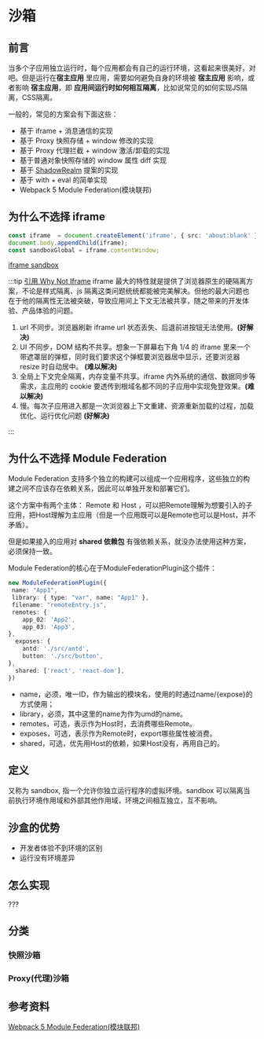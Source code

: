 # 沙箱

## 前言

当多个子应用独立运行时，每个应用都会有自己的运行环境，这看起来很美好，对吧。但是运行在**宿主应用** 里应用，需要如何避免自身的环境被 **宿主应用** 影响，或者影响  **宿主应用**，即 **应用间运行时如何相互隔离**，比如说常见的如何实现JS隔离，CSS隔离。

一般的，常见的方案会有下面这些：

- 基于 iframe + 消息通信的实现
- 基于 Proxy 快照存储 + window 修改的实现
- 基于 Proxy 代理拦截 + window 激活/卸载的实现
- 基于普通对象快照存储的 window 属性 diff 实现
- 基于 [ShadowRealm](https://github.com/tc39/proposal-shadowrealm) 提案的实现
- 基于 with + eval 的简单实现
- Webpack 5 Module Federation(模块联邦)

## 为什么不选择 iframe

```ts
const iframe  = document.createElement('iframe', { src: 'about:blank' });
document.body.appendChild(iframe);
const sandboxGlobal = iframe.contentWindow;
```

[iframe sandbox](https://developer.mozilla.org/zh-CN/docs/Web/HTML/Element/iframe#attr-sandbox)

:::tip [引用 Why Not Iframe](https://www.yuque.com/kuitos/gky7yw/gesexv)
iframe 最大的特性就是提供了浏览器原生的硬隔离方案，不论是样式隔离、js 隔离这类问题统统都能被完美解决。但他的最大问题也在于他的隔离性无法被突破，导致应用间上下文无法被共享，随之带来的开发体验、产品体验的问题。

1. url 不同步。浏览器刷新 iframe url 状态丢失、后退前进按钮无法使用。**(好解决)**
2. UI 不同步，DOM 结构不共享。想象一下屏幕右下角 1/4 的 iframe 里来一个带遮罩层的弹框，同时我们要求这个弹框要浏览器居中显示，还要浏览器 resize 时自动居中。 **(难以解决)**
3. 全局上下文完全隔离，内存变量不共享。iframe 内外系统的通信、数据同步等需求，主应用的 cookie 要透传到根域名都不同的子应用中实现免登效果。**(难以解决)**
4. 慢。每次子应用进入都是一次浏览器上下文重建、资源重新加载的过程，加载优化、运行优化问题 **(好解决)**

:::

## 为什么不选择 Module Federation

Module Federation 支持多个独立的构建可以组成一个应用程序，这些独立的构建之间不应该存在依赖关系，因此可以单独开发和部署它们。

这个方案中有两个主体： Remote 和 Host ，可以把Remote理解为想要引入的子应用，把Host理解为主应用（但是一个应用既可以是Remote也可以是Host，并不矛盾）。

但是如果接入的应用对 **shared 依赖包** 有强依赖关系，就没办法使用这种方案，必须保持一致。

Module Federation的核心在于ModuleFederationPlugin这个插件：

```ts
new ModuleFederationPlugin({
 name: "App1",
 library: { type: "var", name: "App1" },
 filename: "remoteEntry.js",
 remotes: {
    app_02: 'App2',
    app_03: 'App3',  
},
  exposes: {
    antd: './src/antd',
    button: './src/button',  
},
  shared: ['react', 'react-dom'],
})
```

- name，必须，唯一ID，作为输出的模块名，使用的时通过name/{expose}的方式使用；
- library，必须，其中这里的name为作为umd的name。
- remotes，可选，表示作为Host时，去消费哪些Remote。
- exposes，可选，表示作为Remote时，export哪些属性被消费。
- shared，可选，优先用Host的依赖，如果Host没有，再用自己的。

## 定义

又称为 sandbox, 指一个允许你独立运行程序的虚拟环境。sandbox 可以隔离当前执行环境作用域和外部其他作用域，环境之间相互独立，互不影响。

## 沙盒的优势

- 开发者体验不到环境的区别
- 运行没有环境差异

## 怎么实现

???

## 分类

### 快照沙箱

### Proxy(代理)沙箱


## 参考资料

[Webpack 5 Module Federation(模块联邦)](https://webpack.js.org/concepts/module-federation/)
